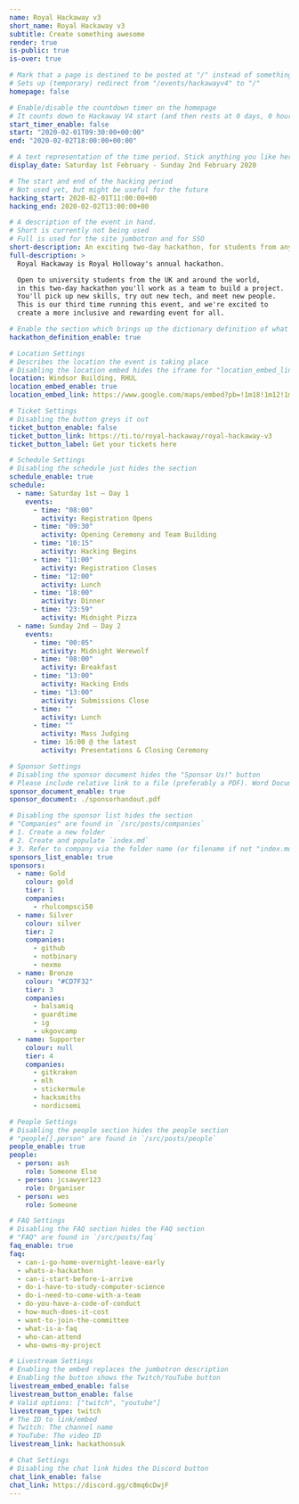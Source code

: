 ```yaml
---
name: Royal Hackaway v3
short_name: Royal Hackaway v3
subtitle: Create something awesome
render: true
is-public: true
is-over: true

# Mark that a page is destined to be posted at "/" instead of something like "/events/hackawayv4"
# Sets up (temporary) redirect from "/events/hackawayv4" to "/"
homepage: false

# Enable/disable the countdown timer on the homepage
# It counts down to Hackaway V4 start (and then rests at 0 days, 0 hours, 0 minutes and 0 seconds)
start_timer_enable: false
start: "2020-02-01T09:30:00+00:00"
end: "2020-02-02T18:00:00+00:00"

# A text representation of the time period. Stick anything you like here.
display_date: Saturday 1st February - Sunday 2nd February 2020

# The start and end of the hacking period
# Not used yet, but might be useful for the future
hacking_start: 2020-02-01T11:00:00+00
hacking_end: 2020-02-02T13:00:00+00

# A description of the event in hand.
# Short is currently not being used
# Full is used for the site jumbotron and for SSO
short-description: An exciting two-day hackathon, for students from any university.
full-description: >
  Royal Hackaway is Royal Holloway's annual hackathon.

  Open to university students from the UK and around the world,
  in this two-day hackathon you'll work as a team to build a project.
  You'll pick up new skills, try out new tech, and meet new people.
  This is our third time running this event, and we're excited to
  create a more inclusive and rewarding event for all.

# Enable the section which brings up the dictionary definition of what a hackathon is
hackathon_definition_enable: true

# Location Settings
# Describes the location the event is taking place
# Disabling the location embed hides the iframe for "location_embed_link"
location: Windsor Building, RHUL
location_embed_enable: true
location_embed_link: https://www.google.com/maps/embed?pb=!1m18!1m12!1m3!1d2487.759701888386!2d-0.5680310838687079!3d51.42584067962183!2m3!1f0!2f0!3f0!3m2!1i1024!2i768!4f13.1!3m3!1m2!1s0x487679fe3dce3113%3A0x47f0f448b19730a3!2sWindsor+Building!5e0!3m2!1sen!2suk!4v1546448505106

# Ticket Settings
# Disabling the button greys it out
ticket_button_enable: false
ticket_button_link: https://ti.to/royal-hackaway/royal-hackaway-v3
ticket_button_label: Get your tickets here

# Schedule Settings
# Disabling the schedule just hides the section
schedule_enable: true
schedule:
  - name: Saturday 1st — Day 1
    events:
      - time: "08:00"
        activity: Registration Opens
      - time: "09:30"
        activity: Opening Ceremony and Team Building
      - time: "10:15"
        activity: Hacking Begins
      - time: "11:00"
        activity: Registration Closes
      - time: "12:00"
        activity: Lunch
      - time: "18:00"
        activity: Dinner
      - time: "23:59"
        activity: Midnight Pizza
  - name: Sunday 2nd — Day 2
    events:
      - time: "00:05"
        activity: Midnight Werewolf
      - time: "08:00"
        activity: Breakfast
      - time: "13:00"
        activity: Hacking Ends
      - time: "13:00"
        activity: Submissions Close
      - time: ""
        activity: Lunch
      - time: ""
        activity: Mass Judging
      - time: 16:00 @ the latest
        activity: Presentations & Closing Ceremony

# Sponsor Settings
# Disabling the sponsor document hides the "Sponsor Us!" button
# Please include relative link to a file (preferably a PDF). Word Documents are prohibited
sponsor_document_enable: true
sponsor_document: ./sponsorhandout.pdf

# Disabling the sponsor list hides the section
# "Companies" are found in `/src/posts/companies`
# 1. Create a new folder
# 2. Create and populate `index.md`
# 3. Refer to company via the folder name (or filename if not "index.md")
sponsors_list_enable: true
sponsors:
  - name: Gold
    colour: gold
    tier: 1
    companies:
      - rhulcompsci50
  - name: Silver
    colour: silver
    tier: 2
    companies:
      - github
      - notbinary
      - nexmo
  - name: Bronze
    colour: "#CD7F32"
    tier: 3
    companies:
      - balsamiq
      - guardtime
      - ig
      - ukgovcamp
  - name: Supporter
    colour: null
    tier: 4
    companies:
      - gitkraken
      - mlh
      - stickermule
      - hacksmiths
      - nordicsemi

# People Settings
# Disabling the people section hides the people section
# "people[].person" are found in `/src/posts/people`
people_enable: true
people:
  - person: ash
    role: Someone Else
  - person: jcsawyer123
    role: Organiser
  - person: wes
    role: Someone

# FAQ Settings
# Disabling the FAQ section hides the FAQ section
# "FAQ" are found in `/src/posts/faq`
faq_enable: true
faq:
  - can-i-go-home-overnight-leave-early
  - whats-a-hackathon
  - can-i-start-before-i-arrive
  - do-i-have-to-study-computer-science
  - do-i-need-to-come-with-a-team
  - do-you-have-a-code-of-conduct
  - how-much-does-it-cost
  - want-to-join-the-committee
  - what-is-a-faq
  - who-can-attend
  - who-owns-my-project

# Livestream Settings
# Enabling the embed replaces the jumbotron description
# Enabling the button shows the Twitch/YouTube button
livestream_embed_enable: false
livestream_button_enable: false
# Valid options: ["twitch", "youtube"]
livestream_type: twitch
# The ID to link/embed
# Twitch: The channel name
# YouTube: The video ID
livestream_link: hackathonsuk

# Chat Settings
# Disabling the chat link hides the Discord button
chat_link_enable: false
chat_link: https://discord.gg/c8mq6cDwjF
---
```


<!--
  The HTML content is not used as of yet.
  Use it in the future in case you need custom markup somewhere
-->
